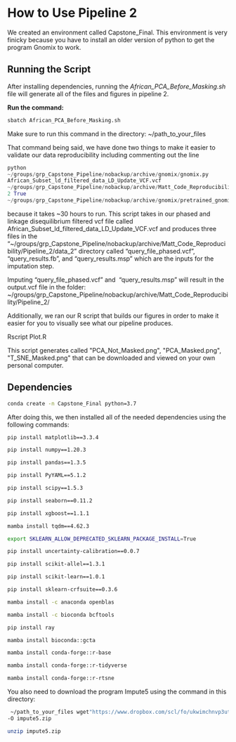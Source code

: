 # How to Use Pipeline 2
We created an environment called Capstone_Final. This environment is very finicky because you have to install an
older version of python to get the program Gnomix to work. 

## Running the Script
After installing dependencies, running the *African_PCA_Before_Masking.sh* file will generate all of the files and figures in pipeline 2.

**Run the command:**

```bash
sbatch African_PCA_Before_Masking.sh
```

Make sure to run this command in the directory:
~/path_to_your_files

That command being said, we have done two things to make it easier to validate our data reproducibility
including commenting out the line 

```python
python
~/groups/grp_Capstone_Pipeline/nobackup/archive/gnomix/gnomix.py
African_Subset_ld_filtered_data_LD_Update_VCF.vcf
~/groups/grp_Capstone_Pipeline/nobackup/archive/Matt_Code_Reproducibility/Pipeline_2/data_2
2 True
~/groups/grp_Capstone_Pipeline/nobackup/archive/gnomix/pretrained_gnomix_models/chr2/model_chm_2.pkl”
```

because it takes ~30 hours to run. This script takes in our phased and linkage disequilibrium filtered vcf file called
African_Subset_ld_filtered_data_LD_Update_VCF.vcf and produces three files in the
“~/groups/grp_Capstone_Pipeline/nobackup/archive/Matt_Code_Reproducibility/Pipeline_2/data_2”
directory called “query_file_phased.vcf”, “query_results.fb”, and
“query_results.msp” which are the inputs for the imputation step.

Imputing “query_file_phased.vcf” and  “query_results.msp” will result in the output.vcf
file in the folder: ~/groups/grp_Capstone_Pipeline/nobackup/archive/Matt_Code_Reproducibility/Pipeline_2/

Additionally, we ran our R script that builds our figures in
order to make it easier for you to visually see what our pipeline produces.

Rscript Plot.R

This script generates called "PCA_Not_Masked.png", "PCA_Masked.png", "T_SNE_Masked.png"
that can be downloaded and viewed on your own personal computer.

## Dependencies

```bash
conda create -n Capstone_Final python=3.7
```

After doing this, we then installed all of the needed dependencies using the following commands:

```bash
pip install matplotlib==3.3.4

pip install numpy==1.20.3

pip install pandas==1.3.5

pip install PyYAML==5.1.2

pip install scipy==1.5.3

pip install seaborn==0.11.2

pip install xgboost==1.1.1

mamba install tqdm==4.62.3

export SKLEARN_ALLOW_DEPRECATED_SKLEARN_PACKAGE_INSTALL=True

pip install uncertainty-calibration==0.0.7

pip install scikit-allel==1.3.1

pip install scikit-learn==1.0.1

pip install sklearn-crfsuite==0.3.6

mamba install -c anaconda openblas 

mamba install -c bioconda bcftools  

pip install ray

mamba install bioconda::gcta 

mamba install conda-forge::r-base

mamba install conda-forge::r-tidyverse

mamba install conda-forge::r-rtsne
```

You also need to download the program Impute5 using the command
in this directory:

```bash
 ~/path_to_your_files wget"https://www.dropbox.com/scl/fo/ukwimchnvp3utikrc3hdo/ALnlW6hpad9EjQ5Z3r6ffMw/impute5_v1.2.0.zip?rlkey=n2zty39bdst5j5tycd0sf89ee&e=1&dl=1"
-O impute5.zip

unzip impute5.zip
```
